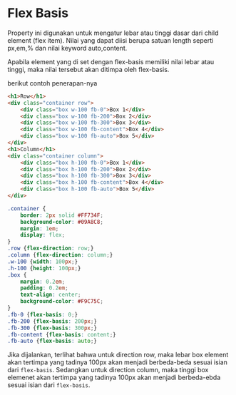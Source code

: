 # Flex Basis

Property ini digunakan untuk mengatur lebar atau tinggi dasar dari child element (flex item). Nilai yang dapat diisi berupa satuan length seperti px,em,% dan nilai keyword auto,content.

Apabila element yang di set dengan flex-basis memiliki nilai lebar atau tinggi, maka nilai tersebut akan ditimpa oleh flex-basis.

berikut contoh penerapan-nya

```html
<h1>Row</h1>
<div class="container row">
    <div class="box w-100 fb-0">Box 1</div>
    <div class="box w-100 fb-200">Box 2</div>
    <div class="box w-100 fb-300">Box 3</div>
    <div class="box w-100 fb-content">Box 4</div>
    <div class="box w-100 fb-auto">Box 5</div>
</div>
<h1>Column</h1>
<div class="container column">
    <div class="box h-100 fb-0">Box 1</div>
    <div class="box h-100 fb-200">Box 2</div>
    <div class="box h-100 fb-300">Box 3</div>
    <div class="box h-100 fb-content">Box 4</div>
    <div class="box h-100 fb-auto">Box 5</div>
</div>
```

```css
.container {
    border: 2px solid #FF734F;
    background-color: #09A8C8;
    margin: 1em;
    display: flex;
}
.row {flex-direction: row;}
.column {flex-direction: column;}
.w-100 {width: 100px;}
.h-100 {height: 100px;}
.box {
    margin: 0.2em;
    padding: 0.2em;
    text-align: center;
    background-color: #F9C75C;
}
.fb-0 {flex-basis: 0;}
.fb-200 {flex-basis: 200px;}
.fb-300 {flex-basis: 300px;}
.fb-content {flex-basis: content;}
.fb-auto {flex-basis: auto;}
```

Jika dijalankan, terlihat bahwa untuk direction row, maka lebar box element akan tertimpa yang tadinya 100px akan menjadi berbeda-beda sesuai isian dari `flex-basis`. Sedangkan untuk direction column, maka tinggi box elemenet akan tertimpa yang tadinya 100px akan menjadi berbeda-ebda sesuai isian dari `flex-basis`.